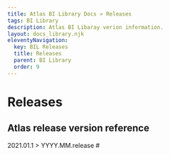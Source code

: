 ```yaml
---
title: Atlas BI Library Docs » Releases
tags: BI Library
description: Atlas BI Libaray verion information.
layout: docs_library.njk
eleventyNavigation:
  key: BIL Releases
  title: Releases
  parent: BI Library
  order: 9
---
```


# Releases


## Atlas release version reference

2021.01.1 > YYYY.MM.release #

